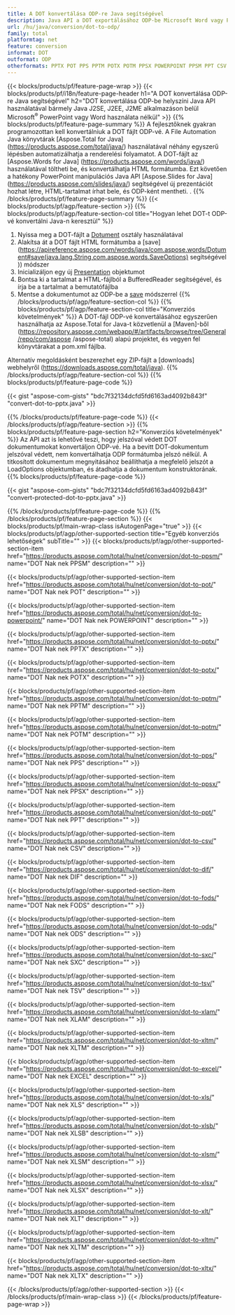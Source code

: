 ```yaml
---
title: A DOT konvertálása ODP-re Java segítségével
description: Java API a DOT exportálásához ODP-be Microsoft Word vagy PowerPoint használata nélkül
url: /hu/java/conversion/dot-to-odp/
family: total
platformtag: net
feature: conversion
informat: DOT
outformat: ODP
otherformats: PPTX POT PPS PPTM POTX POTM PPSX POWERPOINT PPSM PPT CSV DIF FODS ODS SXC TSV XLAM XLTM EXCEL XLS XLSB XLSM XLSX XLT XLTM XLTX
---
```

{{< blocks/products/pf/feature-page-wrap >}}
{{< blocks/products/pf/i18n/feature-page-header h1="A DOT konvertálása ODP-re Java segítségével" h2="DOT konvertálása ODP-be helyszíni Java API használatával bármely Java J2SE, J2EE, J2ME alkalmazáson belül Microsoft<sup>&reg;</sup> PowerPoint vagy Word használata nélkül" >}}
{{% blocks/products/pf/feature-page-summary %}}
A fejlesztőknek gyakran programozottan kell konvertálniuk a DOT fájlt ODP-vé. A File Automation Java könyvtárak [Aspose.Total for Java] (https://products.aspose.com/total/java/) használatával néhány egyszerű lépésben automatizálhatja a renderelési folyamatot. A DOT-fájlt az [Aspose.Words for Java] (https://products.aspose.com/words/java/) használatával töltheti be, és konvertálhatja HTML formátumba. Ezt követően a hatékony PowerPoint manipulációs Java API [Aspose.Slides for Java] (https://products.aspose.com/slides/java/) segítségével új prezentációt hozhat létre, HTML-tartalmat írhat bele, és ODP-ként mentheti. .
{{% /blocks/products/pf/feature-page-summary  %}}
{{< blocks/products/pf/agp/feature-section >}}
{{% blocks/products/pf/agp/feature-section-col title="Hogyan lehet DOT-t ODP-vé konvertálni Java-n keresztül" %}}
1. Nyissa meg a DOT-fájlt a [Dotument](https://apireference.aspose.com/words/java/com.aspose.words/Dotument) osztály használatával
2. Alakítsa át a DOT fájlt HTML formátumba a [save](https://apireference.aspose.com/words/java/com.aspose.words/Dotument#save(java.lang.String,com.aspose.words.SaveOptions) segítségével )) módszer
3. Inicializáljon egy új [Presentation](https://apireference.aspose.com/slides/java/com.aspose.slides/Presentation) objektumot
5. Bontsa ki a tartalmat a HTML-fájlból a BufferedReader segítségével, és írja be a tartalmat a bemutatófájlba
6. Mentse a dokumentumot az ODP-be a [save](https://apireference.aspose.com/slides/java/com.aspose.slides/Presentation#save-java.io.OutputStream-int-) módszerrel
{{% /blocks/products/pf/agp/feature-section-col %}}
{{% blocks/products/pf/agp/feature-section-col title="Konverziós követelmények" %}}
A DOT-fájl ODP-vé konvertálásához egyszerűen használhatja az Aspose.Total for Java-t közvetlenül a [Maven]-ből (https://repository.aspose.com/webapp/#/artifacts/browse/tree/General/repo/com/aspose /aspose-total) alapú projektet, és vegyen fel könyvtárakat a pom.xml fájlba.

Alternatív megoldásként beszerezhet egy ZIP-fájlt a [downloads] webhelyről (https://downloads.aspose.com/total/java).
{{% /blocks/products/pf/agp/feature-section-col %}}
{{% blocks/products/pf/feature-page-code %}}

{{< gist "aspose-com-gists" "bdc7f32134dcfd5fd6163ad4092b843f" "convert-dot-to-pptx.java" >}}

{{% /blocks/products/pf/feature-page-code %}}
{{< /blocks/products/pf/agp/feature-section >}}
{{% blocks/products/pf/feature-page-section  h2="Konverziós követelmények" %}}
Az API azt is lehetővé teszi, hogy jelszóval védett DOT dokumentumokat konvertáljon ODP-vé. Ha a bevitt DOT-dokumentum jelszóval védett, nem konvertálhatja ODP formátumba jelszó nélkül. A titkosított dokumentum megnyitásához beállíthatja a megfelelő jelszót a LoadOptions objektumban, és átadhatja a dokumentum konstruktorának.  
{{% blocks/products/pf/feature-page-code %}}

{{< gist "aspose-com-gists" "bdc7f32134dcfd5fd6163ad4092b843f" "convert-protected-dot-to-pptx.java" >}}
{{% /blocks/products/pf/feature-page-code  %}}
{{% /blocks/products/pf/feature-page-section %}}
{{< blocks/products/pf/main-wrap-class isAutogenPage="true" >}}
{{< blocks/products/pf/agp/other-supported-section title="Egyéb konverziós lehetőségek" subTitle="" >}}
{{< blocks/products/pf/agp/other-supported-section-item href="https://products.aspose.com/total/hu/net/conversion/dot-to-ppsm/" name="DOT Nak nek PPSM" description="" >}}

{{< blocks/products/pf/agp/other-supported-section-item href="https://products.aspose.com/total/hu/net/conversion/dot-to-pot/" name="DOT Nak nek POT" description="" >}}

{{< blocks/products/pf/agp/other-supported-section-item href="https://products.aspose.com/total/hu/net/conversion/dot-to-powerpoint/" name="DOT Nak nek POWERPOINT" description="" >}}

{{< blocks/products/pf/agp/other-supported-section-item href="https://products.aspose.com/total/hu/net/conversion/dot-to-pptx/" name="DOT Nak nek PPTX" description="" >}}

{{< blocks/products/pf/agp/other-supported-section-item href="https://products.aspose.com/total/hu/net/conversion/dot-to-potx/" name="DOT Nak nek POTX" description="" >}}

{{< blocks/products/pf/agp/other-supported-section-item href="https://products.aspose.com/total/hu/net/conversion/dot-to-pptm/" name="DOT Nak nek PPTM" description="" >}}

{{< blocks/products/pf/agp/other-supported-section-item href="https://products.aspose.com/total/hu/net/conversion/dot-to-potm/" name="DOT Nak nek POTM" description="" >}}

{{< blocks/products/pf/agp/other-supported-section-item href="https://products.aspose.com/total/hu/net/conversion/dot-to-pps/" name="DOT Nak nek PPS" description="" >}}

{{< blocks/products/pf/agp/other-supported-section-item href="https://products.aspose.com/total/hu/net/conversion/dot-to-ppsx/" name="DOT Nak nek PPSX" description="" >}}

{{< blocks/products/pf/agp/other-supported-section-item href="https://products.aspose.com/total/hu/net/conversion/dot-to-ppt/" name="DOT Nak nek PPT" description="" >}}

{{< blocks/products/pf/agp/other-supported-section-item href="https://products.aspose.com/total/hu/net/conversion/dot-to-csv/" name="DOT Nak nek CSV" description="" >}}

{{< blocks/products/pf/agp/other-supported-section-item href="https://products.aspose.com/total/hu/net/conversion/dot-to-dif/" name="DOT Nak nek DIF" description="" >}}

{{< blocks/products/pf/agp/other-supported-section-item href="https://products.aspose.com/total/hu/net/conversion/dot-to-fods/" name="DOT Nak nek FODS" description="" >}}

{{< blocks/products/pf/agp/other-supported-section-item href="https://products.aspose.com/total/hu/net/conversion/dot-to-ods/" name="DOT Nak nek ODS" description="" >}}

{{< blocks/products/pf/agp/other-supported-section-item href="https://products.aspose.com/total/hu/net/conversion/dot-to-sxc/" name="DOT Nak nek SXC" description="" >}}

{{< blocks/products/pf/agp/other-supported-section-item href="https://products.aspose.com/total/hu/net/conversion/dot-to-tsv/" name="DOT Nak nek TSV" description="" >}}

{{< blocks/products/pf/agp/other-supported-section-item href="https://products.aspose.com/total/hu/net/conversion/dot-to-xlam/" name="DOT Nak nek XLAM" description="" >}}

{{< blocks/products/pf/agp/other-supported-section-item href="https://products.aspose.com/total/hu/net/conversion/dot-to-xltm/" name="DOT Nak nek XLTM" description="" >}}

{{< blocks/products/pf/agp/other-supported-section-item href="https://products.aspose.com/total/hu/net/conversion/dot-to-excel/" name="DOT Nak nek EXCEL" description="" >}}

{{< blocks/products/pf/agp/other-supported-section-item href="https://products.aspose.com/total/hu/net/conversion/dot-to-xls/" name="DOT Nak nek XLS" description="" >}}

{{< blocks/products/pf/agp/other-supported-section-item href="https://products.aspose.com/total/hu/net/conversion/dot-to-xlsb/" name="DOT Nak nek XLSB" description="" >}}

{{< blocks/products/pf/agp/other-supported-section-item href="https://products.aspose.com/total/hu/net/conversion/dot-to-xlsm/" name="DOT Nak nek XLSM" description="" >}}

{{< blocks/products/pf/agp/other-supported-section-item href="https://products.aspose.com/total/hu/net/conversion/dot-to-xlsx/" name="DOT Nak nek XLSX" description="" >}}

{{< blocks/products/pf/agp/other-supported-section-item href="https://products.aspose.com/total/hu/net/conversion/dot-to-xlt/" name="DOT Nak nek XLT" description="" >}}

{{< blocks/products/pf/agp/other-supported-section-item href="https://products.aspose.com/total/hu/net/conversion/dot-to-xltm/" name="DOT Nak nek XLTM" description="" >}}

{{< blocks/products/pf/agp/other-supported-section-item href="https://products.aspose.com/total/hu/net/conversion/dot-to-xltx/" name="DOT Nak nek XLTX" description="" >}}


{{< /blocks/products/pf/agp/other-supported-section >}}
{{< /blocks/products/pf/main-wrap-class >}}
{{< /blocks/products/pf/feature-page-wrap >}}